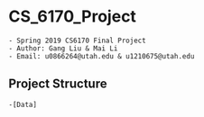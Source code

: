 # CS_6170_Project

    - Spring 2019 CS6170 Final Project
    - Author: Gang Liu & Mai Li
    - Email: u0866264@utah.edu & u1210675@utah.edu

## Project Structure

    -[Data]